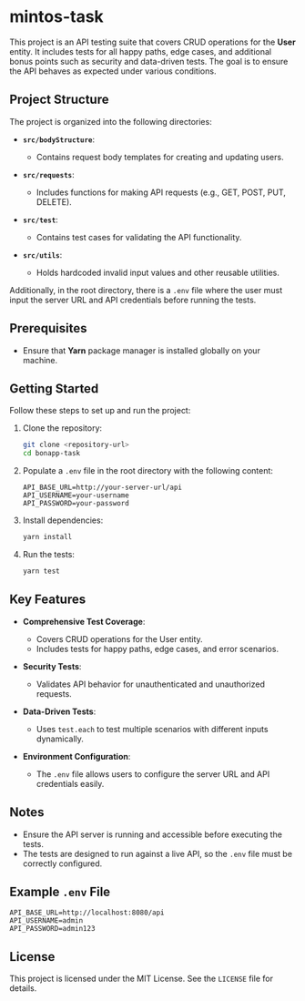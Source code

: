 # mintos-task

This project is an API testing suite that covers CRUD operations for the **User** entity. It includes tests for all happy paths, edge cases, and additional bonus points such as security and data-driven tests. The goal is to ensure the API behaves as expected under various conditions.

## Project Structure

The project is organized into the following directories:

- **`src/bodyStructure`**:
  - Contains request body templates for creating and updating users.
  
- **`src/requests`**:
  - Includes functions for making API requests (e.g., GET, POST, PUT, DELETE).

- **`src/test`**:
  - Contains test cases for validating the API functionality.

- **`src/utils`**:
  - Holds hardcoded invalid input values and other reusable utilities.

Additionally, in the root directory, there is a `.env` file where the user must input the server URL and API credentials before running the tests.

## Prerequisites

- Ensure that **Yarn** package manager is installed globally on your machine.

## Getting Started

Follow these steps to set up and run the project:

1. Clone the repository:
   ```bash
   git clone <repository-url>
   cd bonapp-task
   ```

2. Populate a `.env` file in the root directory with the following content:
   ```env
   API_BASE_URL=http://your-server-url/api
   API_USERNAME=your-username
   API_PASSWORD=your-password
   ```

3. Install dependencies:
   ```bash
   yarn install
   ```

4. Run the tests:
   ```bash
   yarn test
   ```

## Key Features

- **Comprehensive Test Coverage**:
  - Covers CRUD operations for the User entity.
  - Includes tests for happy paths, edge cases, and error scenarios.

- **Security Tests**:
  - Validates API behavior for unauthenticated and unauthorized requests.

- **Data-Driven Tests**:
  - Uses `test.each` to test multiple scenarios with different inputs dynamically.

- **Environment Configuration**:
  - The `.env` file allows users to configure the server URL and API credentials easily.

## Notes

- Ensure the API server is running and accessible before executing the tests.
- The tests are designed to run against a live API, so the `.env` file must be correctly configured.

## Example `.env` File

```env
API_BASE_URL=http://localhost:8080/api
API_USERNAME=admin
API_PASSWORD=admin123
```

## License

This project is licensed under the MIT License. See the `LICENSE` file for details.
